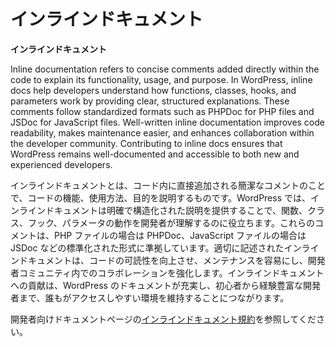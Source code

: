 <!--
# Inline Docs
-->

# インラインドキュメント

<!--
**Inline documentation**
-->

**インラインドキュメント**

Inline documentation refers to concise comments added directly within the code to explain its functionality, usage, and purpose. In WordPress, inline docs help developers understand how functions, classes, hooks, and parameters work by providing clear, structured explanations. These comments follow standardized formats such as PHPDoc for PHP files and JSDoc for JavaScript files. Well-written inline documentation improves code readability, makes maintenance easier, and enhances collaboration within the developer community. Contributing to inline docs ensures that WordPress remains well-documented and accessible to both new and experienced developers.

インラインドキュメントとは、コード内に直接追加される簡潔なコメントのことで、コードの機能、使用方法、目的を説明するものです。WordPress では、インラインドキュメントは明確で構造化された説明を提供することで、関数、クラス、フック、パラメータの動作を開発者が理解するのに役立ちます。これらのコメントは、PHP ファイルの場合は PHPDoc、JavaScript ファイルの場合は JSDoc などの標準化された形式に準拠しています。適切に記述されたインラインドキュメントは、コードの可読性を向上させ、メンテナンスを容易にし、開発者コミュニティ内でのコラボレーションを強化します。インラインドキュメントへの貢献は、WordPress のドキュメントが充実し、初心者から経験豊富な開発者まで、誰もがアクセスしやすい環境を維持することにつながります。

<!--
Refer to [Inline Documentation Standards](https://developer.wordpress.org/coding-standards/inline-documentation-standards/) on the developer documentation page.
-->

開発者向けドキュメントページの[インラインドキュメント規約](https://ja.wordpress.org/team/handbook/coding-standards/inline-documentation-standards/)を参照してください。
